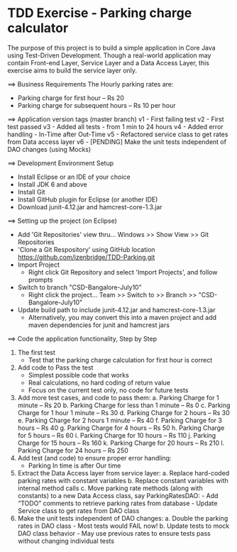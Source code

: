 TDD Exercise - Parking charge calculator
========================================

The purpose of this project is to build a simple application in Core Java using Test-Driven Development.
Though a real-world application may contain Front-end Layer, Service Layer and a Data Access Layer, this exercise aims to build the service layer only.

==> Business Requirements
The Hourly parking rates are:
* Parking charge for first hour – Rs 20
* Parking charge for subsequent hours – Rs 10 per hour

==> Application version tags (master branch)
v1 - First failing test
v2 - First test passed
v3 - Added all tests - from 1 min to 24 hours
v4 - Added error handling - In-Time after Out-Time
v5 - Refactored service class to get rates from Data access layer
v6 - [PENDING] Make the unit tests independent of DAO changes (using Mocks)


==> Development Environment Setup 
* Install Eclipse or an IDE of your choice
* Install JDK 6 and above
* Install Git
* Install GitHub plugin for Eclipse (or another IDE)
* Download junit-4.12.jar and hamcrest-core-1.3.jar

==> Setting up the project (on Eclipse)
* Add 'Git Repositories' view thru... Windows >> Show View >> Git Repositories
* 'Clone a Git Respository' using GitHub location https://github.com/izenbridge/TDD-Parking.git
* Import Project
	- Right click Git Repository and select 'Import Projects', and follow prompts
* Switch to branch "CSD-Bangalore-July10"
	- Right click the project... Team >> Switch to >> Branch >> "CSD-Bangalore-July10"
* Update build path to include junit-4.12.jar and hamcrest-core-1.3.jar
	- Alternatively, you may convert this into a maven project and add maven dependencies for junit and hamcrest jars

==> Code the application functionality, Step by Step
1. The first test
	- Test that the parking charge calculation for first hour is correct
2. Add code to Pass the test
	- Simplest possible code that works
	- Real calculations, no hard coding of return value
	- Focus on the current test only, no code for future tests
3. Add more test cases, and code to pass them:
	a. 	Parking Charge for 1 minute – Rs 20
	b.	Parking Charge for less than 1 minute – Rs 0
	c.	Parking Charge for 1 hour 1 minute – Rs 30
	d.	Parking Charge for 2 hours – Rs 30
	e.	Parking Charge for 2 hours 1 minute – Rs 40
	f.	Parking Charge for 3 hours – Rs 40
	g. Parking Charge for 4 hours – Rs 50
	h.	Parking Charge for 5 hours – Rs 60
	i.	Parking Charge for 10 hours – Rs 110
	j.	Parking Charge for 15 hours – Rs 160
	k.	Parking Charge for 20 hours – Rs 210
	l.	Parking Charge for 24 hours – Rs 250
4. Add test (and code) to ensure proper error handling:
	- Parking In time is after Our time
5. Extract the Data Access layer from service layer:
	a. 	Replace hard-coded parking rates with constant variables
	b.	Replace constant variables with internal method calls
	c.	Move parking rate methods (along with constants) to a new Data Access class, say ParkingRatesDAO:
		- Add “TODO” comments to retrieve parking rates from database
		- Update Service class to get rates from DAO class
6.	Make the unit tests independent of DAO changes:
	a.	Double the parking rates in DAO class 
		- Most tests would FAIL now!
	b.	Update tests to mock DAO class behavior
		- May use previous rates to ensure tests pass without changing individual tests
